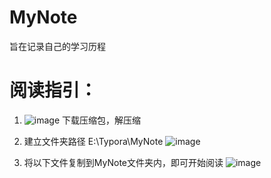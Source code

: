 # MyNote

旨在记录自己的学习历程

# 阅读指引：
1. ![image](https://user-images.githubusercontent.com/48664057/126760966-0f321d96-7b24-4bc3-ab5c-94d353743805.png)
   下载压缩包，解压缩
   
2. 建立文件夹路径 E:\Typora\MyNote
   ![image](https://user-images.githubusercontent.com/48664057/126761209-57fe1155-a04d-4cc5-bd0c-fe644059bd93.png)
   
3. 将以下文件复制到MyNote文件夹内，即可开始阅读
![image](https://user-images.githubusercontent.com/48664057/126761133-7c6f2a9a-8c0e-4c52-a45f-d07c51619cf4.png)

